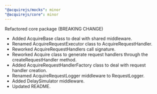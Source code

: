 ```yaml
---
"@acquirejs/mocks": minor
"@acquirejs/core": minor
---
```


Refactored core package (BREAKING CHANGE)

- Added AcquireBase class to deal with shared middleware.
- Renamed AcquireRequestExecutor class to AcquireRequestHandler.
- Reworked AcquireRequestHandlers call signature.
- Reworked Acquire class to generate request handlers through the createRequestHandler method.
- Added AcquireRequestHandlerFactory class to deal with request handler creation.
- Renamed AcquireRequestLogger middleware to RequestLogger.
- Added DelaySimulator middleware.
- Updated README.
